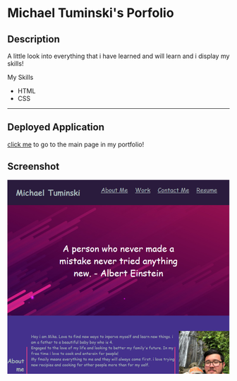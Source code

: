 # Michael Tuminski's Porfolio

## Description 

A little look into everything that i have learned and will learn and i display my skills!

My Skills 

 * HTML 
 * CSS

- - - - 

## Deployed Application

[click me](https://tuminski.github.io/) to go to the main page in my portfolio!

## Screenshot

![screenshot](./Assets/images/read-me-ss.png)
